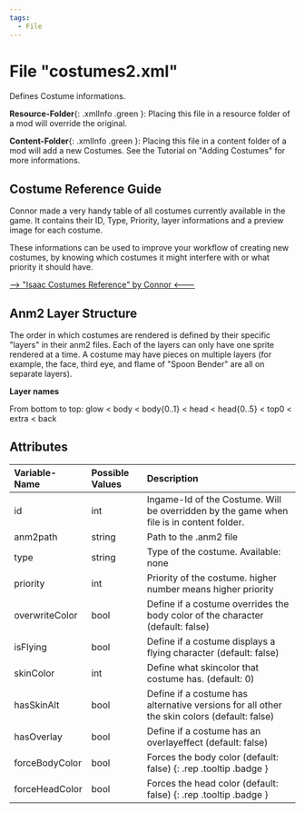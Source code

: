 ```yaml
---
tags:
  - File
---
```

# File "costumes2.xml"

Defines Costume informations.

**Resource-Folder**{: .xmlInfo .green }: Placing this file in a resource folder of a mod will override the original.

**Content-Folder**{: .xmlInfo .green }: Placing this file in a content folder of a mod will add a new Costumes. See the Tutorial on "Adding Costumes" for more informations.

## Costume Reference Guide
Connor made a very handy table of all costumes currently available in the game. It contains their ID, Type, Priority, layer informations and a preview image for each costume.

These informations can be used to improve your workflow of creating new costumes, by knowing which costumes it might interfere with or what priority it should have.

[--> "Isaac Costumes Reference" by Connor <---](https://docs.google.com/spreadsheets/d/1NGa3IARRSvs5XF9lxbYWFnbI77xO1m2YYaKEoB6OyVI/edit?usp=sharing)

## Anm2 Layer Structure
The order in which costumes are rendered is defined by their specific "layers" in their anm2 files. Each of the layers can only have one sprite rendered at a time. A costume may have pieces on multiple layers (for example, the face, third eye, and flame of "Spoon Bender" are all on separate layers).

**Layer names**

From bottom to top: glow < body < body{0..1} < head < head{0..5} < top0 < extra < back

## Attributes

| Variable-Name | Possible Values | Description |
|:--|:--|:--|
|id|int|Ingame-Id of the Costume. Will be overridden by the game when file is in content folder.|
|anm2path|string|Path to the .anm2 file|
|type|string|Type of the costume. Available: none | passive | active | familiar | trinket|
|priority|int|Priority of the costume. higher number means higher priority|
|overwriteColor|bool|Define if a costume overrides the body color of the character (default: false)|
|isFlying|bool|Define if a costume displays a flying character (default: false)|
|skinColor|int|Define what skincolor that costume has. (default: 0)|
|hasSkinAlt|bool|Define if a costume has alternative versions for all other the skin colors (default: false)|
|hasOverlay|bool|Define if a costume has an overlayeffect (default: false)|
|forceBodyColor|bool|Forces the body color (default: false) [ ](#){: .rep .tooltip .badge }|
|forceHeadColor|bool|Forces the head color (default: false) [ ](#){: .rep .tooltip .badge }|